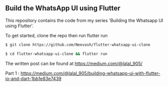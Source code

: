 ## Build the WhatsApp UI using Flutter 

This repository contains the code from my series 'Building the Whatsapp UI using Flutter'. 

To get started, clone the repo then run flutter run
```bash
$ git clone https://github.com/Neevash/flutter-whatsapp-ui-clone
````

```bash
$ cd flutter-whatsapp-ui-clone && flutter run 
````



The written post can be found at https://medium.com/@lalal_905/

Part 1 :  https://medium.com/@lalal_905/building-whatsapp-ui-with-flutter-io-and-dart-1bb1e83e7439
